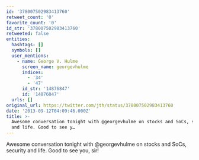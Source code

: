 ```yaml
---
id: '378007502983413760'
retweet_count: '0'
favorite_count: '0'
id_str: '378007502983413760'
retweeted: false
entities:
  hashtags: []
  symbols: []
  user_mentions:
    - name: George V. Hulme
      screen_name: georgevhulme
      indices:
        - '34'
        - '47'
      id_str: '14876847'
      id: '14876847'
  urls: []
original_url: https://twitter.com/jth/status/378007502983413760
date: '2013-09-12T04:09:46.000Z'
title: >-
  Awesome conversation tonight with @georgevhulme on stocks and SoCs, security
  and life. Good to see y…
---
```


Awesome conversation tonight with @georgevhulme on stocks and SoCs, security and life. Good to see you, sir!